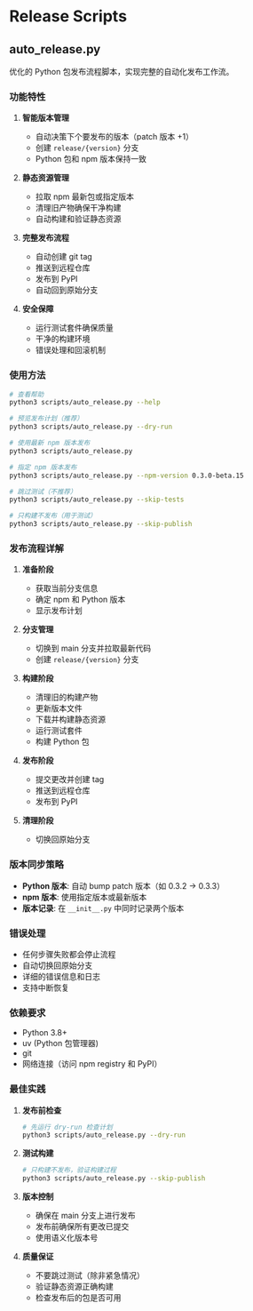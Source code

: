 # Release Scripts

## auto_release.py

优化的 Python 包发布流程脚本，实现完整的自动化发布工作流。

### 功能特性

1. **智能版本管理**
   - 自动决策下个要发布的版本（patch 版本 +1）
   - 创建 `release/{version}` 分支
   - Python 包和 npm 版本保持一致

2. **静态资源管理**
   - 拉取 npm 最新包或指定版本
   - 清理旧产物确保干净构建
   - 自动构建和验证静态资源

3. **完整发布流程**
   - 自动创建 git tag
   - 推送到远程仓库
   - 发布到 PyPI
   - 自动回到原始分支

4. **安全保障**
   - 运行测试套件确保质量
   - 干净的构建环境
   - 错误处理和回滚机制

### 使用方法

```bash
# 查看帮助
python3 scripts/auto_release.py --help

# 预览发布计划（推荐）
python3 scripts/auto_release.py --dry-run

# 使用最新 npm 版本发布
python3 scripts/auto_release.py

# 指定 npm 版本发布
python3 scripts/auto_release.py --npm-version 0.3.0-beta.15

# 跳过测试（不推荐）
python3 scripts/auto_release.py --skip-tests

# 只构建不发布（用于测试）
python3 scripts/auto_release.py --skip-publish
```

### 发布流程详解

1. **准备阶段**
   - 获取当前分支信息
   - 确定 npm 和 Python 版本
   - 显示发布计划

2. **分支管理**
   - 切换到 main 分支并拉取最新代码
   - 创建 `release/{version}` 分支

3. **构建阶段**
   - 清理旧的构建产物
   - 更新版本文件
   - 下载并构建静态资源
   - 运行测试套件
   - 构建 Python 包

4. **发布阶段**
   - 提交更改并创建 tag
   - 推送到远程仓库
   - 发布到 PyPI

5. **清理阶段**
   - 切换回原始分支

### 版本同步策略

- **Python 版本**: 自动 bump patch 版本（如 0.3.2 → 0.3.3）
- **npm 版本**: 使用指定版本或最新版本
- **版本记录**: 在 `__init__.py` 中同时记录两个版本

### 错误处理

- 任何步骤失败都会停止流程
- 自动切换回原始分支
- 详细的错误信息和日志
- 支持中断恢复

### 依赖要求

- Python 3.8+
- uv (Python 包管理器)
- git
- 网络连接（访问 npm registry 和 PyPI）

### 最佳实践

1. **发布前检查**
   ```bash
   # 先运行 dry-run 检查计划
   python3 scripts/auto_release.py --dry-run
   ```

2. **测试构建**
   ```bash
   # 只构建不发布，验证构建过程
   python3 scripts/auto_release.py --skip-publish
   ```

3. **版本控制**
   - 确保在 main 分支上进行发布
   - 发布前确保所有更改已提交
   - 使用语义化版本号

4. **质量保证**
   - 不要跳过测试（除非紧急情况）
   - 验证静态资源正确构建
   - 检查发布后的包是否可用
